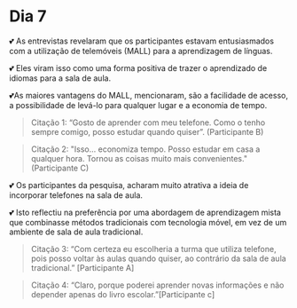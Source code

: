 # Dia 7

💕 As entrevistas revelaram que os participantes estavam entusiasmados com a utilização de telemóveis (MALL) para a aprendizagem de línguas. 

💕 Eles viram isso como uma forma positiva de trazer o aprendizado de idiomas para a sala de aula. 

💕As maiores vantagens do MALL, mencionaram, são a facilidade de acesso, a possibilidade de levá-lo para qualquer lugar e a economia de tempo.

> Citação 1: “Gosto de aprender com meu telefone. Como o tenho sempre comigo, posso estudar quando quiser”. (Participante B)

> Citação 2: "Isso... economiza tempo. Posso estudar em casa a qualquer hora. Tornou as coisas muito mais convenientes." (Participante C)

💕 Os participantes da pesquisa, acharam muito atrativa a ideia de incorporar telefones na sala de aula. 

💕 Isto reflectiu na preferência por uma abordagem de aprendizagem mista que combinasse métodos tradicionais com tecnologia móvel, em vez de um ambiente de sala de aula tradicional.

> Citação 3: “Com certeza eu escolheria a turma que utiliza telefone, pois posso voltar às aulas quando quiser, ao contrário da sala de aula tradicional.” [Participante A]

> Citação 4: “Claro, porque poderei aprender novas informações e não depender apenas do livro escolar.”[Participante c]

